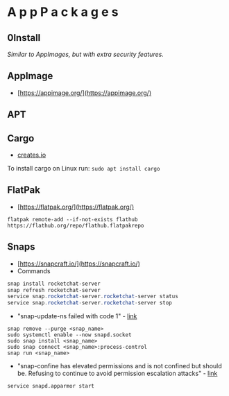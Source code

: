 # A p p P a c k a g e s

## 0Install
_Similar to AppImages, but with extra security features._

## AppImage
- [https://appimage.org/](https://appimage.org/)

## APT

## Cargo
- [creates.io](https://crates.io/)

To install cargo on Linux run: `sudo apt install cargo`

## FlatPak
- [https://flatpak.org/](https://flatpak.org/)
````
flatpak remote-add --if-not-exists flathub https://flathub.org/repo/flathub.flatpakrepo
````

## Snaps
- [https://snapcraft.io/](https://snapcraft.io/)
- Commands
````powershell
snap install rocketchat-server
snap refresh rocketchat-server
service snap.rocketchat-server.rocketchat-server status
service snap.rocketchat-server.rocketchat-server stop
````
- "snap-update-ns failed with code 1" - [link](https://github.com/wekan/wekan-snap/issues/121)
````
snap remove --purge <snap_name>
sudo systemctl enable --now snapd.socket
sudo snap install <snap_name>
sudo snap connect <snap_name>:process-control
snap run <snap_name>
````
- "snap-confine has elevated permissions and is not confined but should be. Refusing to continue to avoid permission escalation attacks" - [link](https://stackoverflow.com/questions/70053614/snap-confine-has-elevated-permissions-and-is-not-confined-but-should-be-refusin)
````
service snapd.apparmor start 
````
